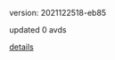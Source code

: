 version: 2021122518-eb85

updated 0 avds

[details](https://github.com/0x74f917491bfa7ebfa379/ali_avd_db/blob/master/change_log/2021/12/25/18/eb85.txt)